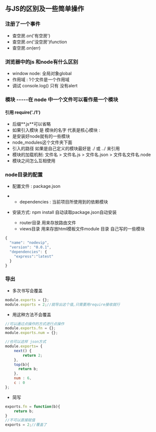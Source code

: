 

## 与JS的区别及一些简单操作

### 注册了一个事件

- 查空房.on('有空房')
- 查空房.on('没空房')function
- 查空房.on(err)

### 浏览器中的js 和node有什么区别

- window      node: 全局对象global
- 作用域 :  1个文件是一个作用域
- 调试   console.log() 只有 没有alert

### 模块 -----在 node 中一个文件可以看作是一个模块

#### 引用 require('./1')

- 后缀**.js**可以省略
-  如果引入模块  是  模块的名字 代表是核心模块 : 
- 是安装好node就有的一些模块
- node_modules这个文件夹下面
- 引入的路径 如果是自己定义的模块最好是 ./ 或 ../  来引用
- 模块的加载机制: 文件名 > 文件名.js > 文件名.json > 文件名文件名.node
- 模块之间怎么互相使用

### node目录的配置

- 配置文件 : package.json

- - dependencies :  当前项目所使用到的依赖模块

- 安装方式: npm install  自动读取package.json自动安装

  - router目录 用来存放路由文件
  - views目录  用来存放html模板文件module 目录  自己写的一些模块

```js
{
  "name": "nodevip",
  "version": "0.0.1",
  "dependencies": {
    "express":"latest"
  }
}
```

### 导出

- 多次书写会覆盖

```js
module.exports = {};
module.exports = 2;//就导出这个值,只需要用require接收就行
```

- 用这种方法不会覆盖

```js
//可以通过点操作的方式进行点操作
module.exports.fn = {};
module.exports.num = {};

//也可以这样 json方式
module.exports= {
    next() {
        return 2;
    },
    top(b){
      return b;
    },
    num : 6,
    c : 0
};

```

- 简写

```js
exports.fn = function(b){
    return b;
}
//不可以直接赋值
exports = 2;//覆盖了
```

